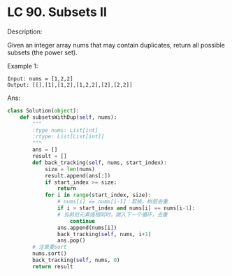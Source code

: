
# LC 90. Subsets II

Description:

Given an integer array nums that may contain duplicates, return all possible subsets (the power set).

Example 1:

```
Input: nums = [1,2,2]
Output: [[],[1],[1,2],[1,2,2],[2],[2,2]]
```

Ans:
```py
class Solution(object):
    def subsetsWithDup(self, nums):
        """
        :type nums: List[int]
        :rtype: List[List[int]]
        """
        ans = []
        result = []
        def back_tracking(self, nums, start_index):
            size = len(nums)
            result.append(ans[:])
            if start_index >= size:
                return
            for i in range(start_index, size):
                # nums[i] == nums[i-1]：剪枝，树层去重
                if i > start_index and nums[i] == nums[i-1]:
                # 当前后元素值相同时，跳入下一个循环，去重
                    continue
                ans.append(nums[i])
                back_tracking(self, nums, i+1)
                ans.pop()
        # 注意要sort
        nums.sort()
        back_tracking(self, nums, 0)
        return result
```